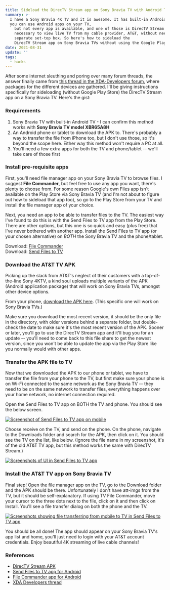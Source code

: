 ```yaml
---
title: Sideload the DirecTV Stream app on Sony Bravia TV with Android TV
summary: >-
  I have a Sony Bravia 4K TV and it is awesome. It has built-in Android TV so
  you can use Android apps on your TV,
    but not every app is available, and one of those is DirecTV Stream --
    necessary to view live TV from my cable provider, AT&T, without need for a
    separate set-top box. So here's how to sideload the
    DirecTV Stream app on Sony Bravia TVs without using the Google Play Store.
date: 2021-08-31
update: ''
tags:
  - hacks
---
```


After some internet sleuthing and poring over many forum threads, the answer finally came from [this thread in the XDA-Developers forum](https://forum.xda-developers.com/t/the-ultimate-at-t-tv-and-fire-tv-apk-repository.3854154/), where packages for the different devices are gathered. I'll be giving instructions specifically for sideloading (without Google Play Store) the DirecTV Stream app on a Sony Bravia TV. Here's the gist:

### Requirements

1. Sony Bravia TV with built-in Android TV - I can confirm this method works with **Sony Bravia TV model XBR65A8H**
2. An Android phone or tablet to download the APK to. There's probably a way to transfer the file from iPhone too, but I don't use those, so it's beyond the scope here. Either way this method won't require a PC at all.
3. You'll need a few extra apps for both the TV and phone/tablet -- we'll take care of those first

### Install pre-requisite apps

First, you'll need file manager app on your Sony Bravia TV to browse files. I suggest **File Commander**, but feel free to use any app you want, there's plenty to choose from. For some reason Google's own Files app isn't available on the Play Store via Sony Bravia TV (and I'm not about to figure out how to sideload that app too), so go to the Play Store from your TV and install the file manager app of your choice.

Next, you need an app to be able to transfer files to the TV. The easiest way I've found to do this is with the Send Files to TV app from the Play Store. There are other options, but this one is so quick and easy (plus free) that I've never bothered with another app. Install the Send Files to TV app (or your chosen alternative) on *BOTH* the Sony Bravia TV and the phone/tablet.

Download: [File Commander](https://play.google.com/store/apps/details?id=com.mobisystems.fileman)\
Download: [Send Files to TV](https://play.google.com/store/apps/details?id=com.yablio.sendfilestotv)

### Download the AT&T TV APK

Picking up the slack from AT&T's neglect of their customers with a top-of-the-line Sony 4KTV, a kind soul uploads multiple variants of the APK (Android application package) that will work on Sony Bravia TVs, amongst other device options.

From your phone, [download the APK here](https://www.mediafire.com/folder/ezc6ki36dp34f/Apps#jahuvrlwbro78). (This specific one will work on Sony Bravia TVs.)

Make sure you download the most recent version, it should be the only file in the directory, with older versions behind a separate folder, but double-check the date to make sure it's the most recent version of the APK. Sooner or later, you'll go to use the DirecTV Stream app and it'll bug you for an update -- you'll need to come back to this file share to get the newest version, since you won't be able to update the app via the Play Store like you normally would with other apps.

### Transfer the APK file to TV

Now that we downloaded the APK to our phone or tablet, we have to transfer the file from your phone to the TV, but first make sure your phone is on Wi-Fi connected to the same network as the Sony Bravia TV -- they need to be on the same network to transfer files, everything happens over your home network, no internet connection required.

Open the Send Files to TV app on BOTH the TV and phone. You should see the below screen.

[![Screenshot of Send Files to TV app on mobile](/img/attbravia1.jpg)](https://arieldiaz.codes/img/attbravia1.jpg)

Choose receive on the TV, and send on the phone. On the phone, navigate to the Downloads folder and search for the APK, then click on it. You should see the TV on the list, like below. (Ignore the file name in my screenshot, it's of the old AT&T TV app, but this method works the same with DirecTV Stream.)

[![Screenshots of UI in Send Files to TV app](/img/attbravia2.jpg)](https://arieldiaz.codes/img/attbravia2.jpg)

### Install the AT&T TV app on Sony Bravia TV

Final step! Open the file manager app on the TV, go to the Download folder and the APK should be there. Unfortunately I don't have att-imgs from the TV, but it should be self-explanatory. If using TV File Commander, move your cursor to the three dots next to the file, click on it and then click on Install. You'll see a file transfer dialog on both the phone and the TV.

[![Screenshots showing file transferring from mobile to TV in Send Files to TV app](/img/attbravia3.jpg)](https://arieldiaz.codes/img/attbravia3.jpg)

You should be all done! The app should appear on your Sony Bravia TV's app list and home, you'll just need to login with your AT&T account credentials. Enjoy beautiful 4K streaming of live cable channels!

### References

- [DirecTV Stream APK](https://www.mediafire.com/folder/ezc6ki36dp34f/Apps#jahuvrlwbro78)
- [Send Files to TV app for Android](https://play.google.com/store/apps/details?id=com.yablio.sendfilestotv)
- [File Commander app for Android](https://play.google.com/store/apps/details?id=com.mobisystems.fileman)
- [XDA Developers thread](https://forum.xda-developers.com/t/the-ultimate-at-t-tv-and-fire-tv-apk-repository.3854154/)
